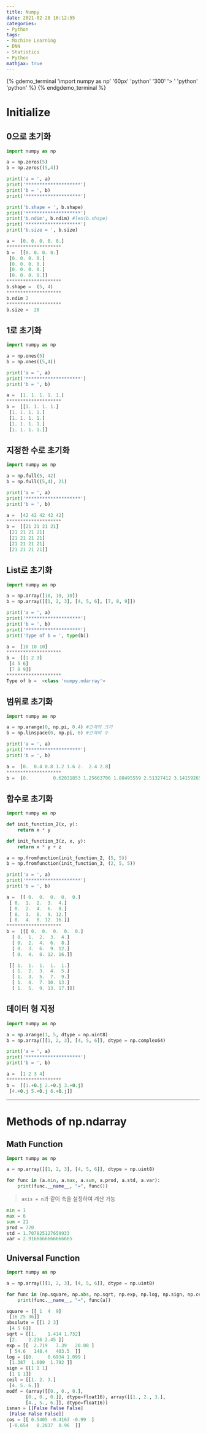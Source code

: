 ```yaml
---
title: Numpy
date: 2021-02-28 16:12:55
categories:
- Python
tags:
- Machine Learning
- DNN
- Statistics
- Python
mathjax: true
---
```

{% gdemo_terminal 'import numpy as np' '60px' 'python' '300' '> ' 'python' 'python' %}
{% endgdemo_terminal %}

<!-- More -->

# Initialize

## 0으로 초기화

~~~python init_zero.py
import numpy as np

a = np.zeros(5)
b = np.zeros((5,4))

print('a = ', a)
print('********************')
print('b = ', b)
print('********************')

print('b.shape = ', b.shape)
print('********************')
print('b.ndim', b.ndim) #len(b.shape)
print('********************')
print('b.size = ', b.size)
~~~

~~~python Result
a =  [0. 0. 0. 0. 0.]
********************
b =  [[0. 0. 0. 0.]
 [0. 0. 0. 0.]
 [0. 0. 0. 0.]
 [0. 0. 0. 0.]
 [0. 0. 0. 0.]]
********************
b.shape =  (5, 4)
********************
b.ndim 2
********************
b.size =  20
~~~

## 1로 초기화

~~~python init_one.py
import numpy as np

a = np.ones(5)
b = np.ones((5,4))

print('a = ', a)
print('********************')
print('b = ', b)
~~~

~~~python Result
a =  [1. 1. 1. 1. 1.]
********************
b =  [[1. 1. 1. 1.]
 [1. 1. 1. 1.]
 [1. 1. 1. 1.]
 [1. 1. 1. 1.]
 [1. 1. 1. 1.]]
~~~

## 지정한 수로 초기화

~~~python init_sel.py
import numpy as np

a = np.full(5, 42)
b = np.full((5,4), 21)

print('a = ', a)
print('********************')
print('b = ', b)
~~~

~~~python Result
a =  [42 42 42 42 42]
********************
b =  [[21 21 21 21]
 [21 21 21 21]
 [21 21 21 21]
 [21 21 21 21]
 [21 21 21 21]]
~~~

## List로 초기화

~~~python init_list.py
import numpy as np

a = np.array([10, 10, 10])
b = np.array([[1, 2, 3], [4, 5, 6], [7, 8, 9]])

print('a = ', a)
print('********************')
print('b = ', b)
print('********************')
print('Type of b = ', type(b))
~~~

~~~python Result
a =  [10 10 10]
********************
b =  [[1 2 3]
 [4 5 6]
 [7 8 9]]
********************
Type of b =  <class 'numpy.ndarray'>
~~~

## 범위로 초기화

~~~python init_ran.py
import numpy as np

a = np.arange(0, np.pi, 0.4) #간격의 크기
b = np.linspace(0, np.pi, 6) #간격의 수

print('a = ', a)
print('********************')
print('b = ', b)
~~~

~~~python Result
a =  [0.  0.4 0.8 1.2 1.6 2.  2.4 2.8]
********************
b =  [0.         0.62831853 1.25663706 1.88495559 2.51327412 3.14159265]
~~~

## 함수로 초기화

~~~python init_func.py
import numpy as np

def init_function_2(x, y):
    return x * y

def init_function_3(z, x, y):
    return x * y + z

a = np.fromfunction(init_function_2, (5, 5))
b = np.fromfunction(init_function_3, (2, 5, 5))

print('a = ', a)
print('********************')
print('b = ', b)
~~~

~~~python Result
a =  [[ 0.  0.  0.  0.  0.]
 [ 0.  1.  2.  3.  4.]
 [ 0.  2.  4.  6.  8.]
 [ 0.  3.  6.  9. 12.]
 [ 0.  4.  8. 12. 16.]]
********************
b =  [[[ 0.  0.  0.  0.  0.]
  [ 0.  1.  2.  3.  4.]
  [ 0.  2.  4.  6.  8.]
  [ 0.  3.  6.  9. 12.]
  [ 0.  4.  8. 12. 16.]]

 [[ 1.  1.  1.  1.  1.]
  [ 1.  2.  3.  4.  5.]
  [ 1.  3.  5.  7.  9.]
  [ 1.  4.  7. 10. 13.]
  [ 1.  5.  9. 13. 17.]]]
~~~

## 데이터 형 지정

~~~python data_type.py
import numpy as np

a = np.arange(1, 5, dtype = np.uint8)
b = np.array([[1, 2, 3], [4, 5, 6]], dtype = np.complex64)

print('a = ', a)
print('********************')
print('b = ', b)
~~~

~~~python Result
a =  [1 2 3 4]
********************
b =  [[1.+0.j 2.+0.j 3.+0.j]
 [4.+0.j 5.+0.j 6.+0.j]]
~~~

***

# Methods of np.ndarray

## Math Function

~~~python method_st.py
import numpy as np

a = np.array([[1, 2, 3], [4, 5, 6]], dtype = np.uint8)

for func in (a.min, a.max, a.sum, a.prod, a.std, a.var):
    print(func.__name__, "=", func())
~~~

> `axis = n`과 같이 축을 설정하여 계산 가능

~~~python Result
min = 1
max = 6
sum = 21
prod = 720
std = 1.707825127659933
var = 2.9166666666666665
~~~

## Universal Function

~~~python method_un.py
import numpy as np

a = np.array([[1, 2, 3], [4, 5, 6]], dtype = np.uint8)

for func in (np.square, np.abs, np.sqrt, np.exp, np.log, np.sign, np.ceil, np.modf, np.isnan, np.cos):
    print(func.__name__, "=", func(a))
~~~

~~~python Result
square = [[ 1  4  9]
 [16 25 36]]
absolute = [[1 2 3]
 [4 5 6]]
sqrt = [[1.    1.414 1.732]
 [2.    2.236 2.45 ]]
exp = [[  2.719   7.39   20.08 ]
 [ 54.6   148.4   403.5  ]]
log = [[0.     0.6934 1.099 ]
 [1.387  1.609  1.792 ]]
sign = [[1 1 1]
 [1 1 1]]
ceil = [[1. 2. 3.]
 [4. 5. 6.]]
modf = (array([[0., 0., 0.],
       [0., 0., 0.]], dtype=float16), array([[1., 2., 3.],
       [4., 5., 6.]], dtype=float16))
isnan = [[False False False]
 [False False False]]
cos = [[ 0.5405 -0.4163 -0.99  ]
 [-0.654   0.2837  0.96  ]]
 ~~~
 